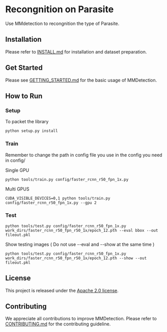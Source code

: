 # Recongnition on Parasite

Use MMdetection to recongnition the type of Parasite.

## Installation

Please refer to [INSTALL.md](docs/INSTALL.md) for installation and dataset preparation.

## Get Started

Please see [GETTING_STARTED.md](docs/GETTING_STARTED.md) for the basic usage of MMDetection.

## How to Run


### Setup

To packet the library

```
python setup.py install

```

### Train

Remember to change the path in config file you use in  the config you need in config/ 

Single GPU

```
python tools/train.py config/faster_rcnn_r50_fpn_1x.py

```

Multi GPUS

```
CUDA_VISIBLE_DEVICES=0,1 python tools/train.py config/faster_rcnn_r50_fpn_1x.py --gpu 2

```

### Test

```
python tools/test.py config/faster_rcnn_r50_fpn_1x.py work_dirs/faster_rcnn_r50_fpn_r50_1x/epoch_12.pth --eval bbox --out fileout.pkl

```

Show testing images ( Do not use --eval and --show at the same time )

```
python tools/test.py config/faster_rcnn_r50_fpn_1x.py work_dirs/faster_rcnn_r50_fpn_r50_1x/epoch_12.pth --show --out fileout.pkl

```

## License

This project is released under the [Apache 2.0 license](LICENSE).

## Contributing

We appreciate all contributions to improve MMDetection. Please refer to [CONTRIBUTING.md](.github/CONTRIBUTING.md) for the contributing guideline.


